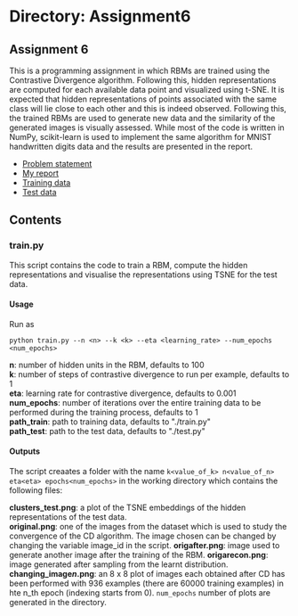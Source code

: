 # Directory: Assignment6

## Assignment 6

This is a programming assignment in which RBMs are trained using the Contrastive Divergence algorithm. Following this, hidden representations are computed for each available data point and visualized using t-SNE. It is expected that hidden representations of points associated with the same class will lie close to each other and this is indeed observed. Following this, the trained RBMs are used to generate new data and the similarity of the generated images is visually assessed. While most of the code is written in NumPy, scikit-learn is used to implement the same algorithm for MNIST handwritten digits data and the results are presented in the report.

- [Problem statement](https://drive.google.com/file/d/1ooP4zlA3Q-PB8djpD6HDUuD_d3Ex6zjk/view?usp=sharing)    
- [My report](https://drive.google.com/file/d/1MnY_QpCQimu4Or-VC1ojyRppfJvKvRjA/view?usp=sharing)
- [Training data](https://drive.google.com/file/d/1CtYzz3axS3603qfqfS2IC0MuahQzOodE/view?usp=sharing)    
- [Test data](https://drive.google.com/file/d/18KdjrFoKS5aQ3PB-590Yyo7od3f1EiAu/view?usp=sharing)    

## Contents 

### train.py 

This script contains the code to train a RBM, compute the hidden representations and visualise the representations using TSNE for the test data.

#### Usage 

Run as 
```
python train.py --n <n> --k <k> --eta <learning_rate> --num_epochs <num_epochs>
```

__n__: number of hidden units in the RBM, defaults to 100        
__k__: number of steps of contrastive divergence to run per example, defaults to 1         
__eta__: learning rate for contrastive divergence, defaults to 0.001         
__num_epochs__: number of iterations over the entire training data to be performed during the training process, defaults to 1    
__path_train__: path to training data, defaults to "./train.py"     
__path_test__: path to the test data, defaults to "./test.py"     

#### Outputs

The script creaates a folder with the name ```k<value_of_k> n<value_of_n> eta<eta> epochs<num_epochs>``` in the working directory which contains the following files:    

__clusters_test.png__: a plot of the TSNE embeddings of the hidden representations of the test data.   
__original.png__: one of the images from the dataset which is used to study the convergence of the CD algorithm. The image chosen can be changed by changing the variable image_id in the script.
__origafter.png__: image used to generate another image after the training of the RBM.
__origarecon.png__: image generated after sampling from the learnt distribution.
__changing\_image*n*.png__: an 8 x 8 plot of images each obtained after CD has been performed with 936 examples (there are 60000 training examples) in hte n_th epoch (indexing starts from 0). ```num_epochs``` number of plots are generated in the directory.